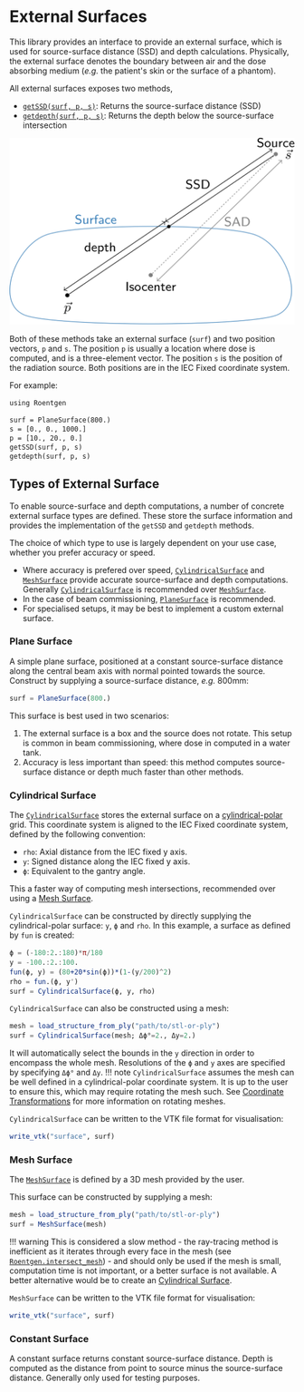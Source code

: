 # External Surfaces

This library provides an interface to provide an external surface, which is used for source-surface distance (SSD) and depth calculations.
Physically, the external surface denotes the boundary between air and the dose absorbing medium (*e.g.* the patient's skin or the surface of a phantom).

All external surfaces exposes two methods,

- [`getSSD(surf, p, s)`](@ref): Returns the source-surface distance (SSD)
- [`getdepth(surf, p, s)`](@ref): Returns the depth below the source-surface intersection

![external_surface](assets/external-surface.svg)

Both of these methods take an external surface (`surf`) and two position vectors, `p` and `s`.
The position `p` is usually a location where dose is computed, and is a three-element vector.
The position `s` is the position of the radiation source.
Both positions are in the IEC Fixed coordinate system.

For example:
```@setup extsurf
using Roentgen
```
```@repl extsurf
surf = PlaneSurface(800.)
s = [0., 0., 1000.]
p = [10., 20., 0.]
getSSD(surf, p, s)
getdepth(surf, p, s)
```

## Types of External Surface

To enable source-surface and depth computations, a number of concrete external surface types are defined.
These store the surface information and provides the implementation of the `getSSD` and `getdepth` methods.

The choice of which type to use is largely dependent on your use case, whether you prefer  accuracy or speed.

- Where accuracy is prefered over speed, [`CylindricalSurface`](@ref) and [`MeshSurface`](@ref) provide accurate source-surface and depth computations. Generally [`CylindricalSurface`](@ref) is recommended over [`MeshSurface`](@ref).
- In the case of beam commissioning, [`PlaneSurface`](@ref) is recommended.
- For specialised setups, it may be best to implement a custom external surface.

### Plane Surface

A simple plane surface, positioned at a constant source-surface distance along the central beam axis with normal pointed towards the source.
Construct by supplying a source-surface distance, *e.g.* 800mm:
```julia
surf = PlaneSurface(800.)
```

This surface is best used in two scenarios:

1. The external surface is a box and the source does not rotate.
This setup is common in beam commissioning, where dose in computed in a water tank.
2. Accuracy is less important than speed: this method computes source-surface distance or depth much faster than other methods.

### Cylindrical Surface

The [`CylindricalSurface`](@ref) stores the external surface on a [cylindrical-polar](https://en.wikipedia.org/wiki/Cylindrical_coordinate_system) grid.
This coordinate system is aligned to the IEC Fixed coordinate system, defined by the following convention:

- `rho`: Axial distance from the IEC fixed y axis.
- `y`: Signed distance along the IEC fixed y axis.
- `ϕ`: Equivalent to the gantry angle.

This a faster way of computing mesh intersections, recommended over using a [Mesh Surface](@ref).

`CylindricalSurface` can be constructed by directly supplying the cylindrical-polar surface: `y`, `ϕ` and `rho`.
In this example, a surface as defined by `fun` is created:
```julia
ϕ = (-180:2.:180)*π/180
y = -100.:2.:100.
fun(ϕ, y) = (80+20*sin(ϕ))*(1-(y/200)^2)
rho = fun.(ϕ, y')
surf = CylindricalSurface(ϕ, y, rho)
```

`CylindricalSurface` can also be constructed using a mesh:
```julia
mesh = load_structure_from_ply("path/to/stl-or-ply")
surf = CylindricalSurface(mesh; Δϕ°=2., Δy=2.)
```
It will automatically select the bounds in the `y` direction in order to encompass the whole mesh.
Resolutions of the `ϕ` and `y` axes are specified by specifying `Δϕ°` and `Δy`.
!!! note
    `CylindricalSurface` assumes the mesh can be well defined in a cylindrical-polar coordinate system.
    It is up to the user to ensure this, which may require rotating the mesh such.
    See [Coordinate Transformations](@ref) for more information on rotating meshes.

`CylindricalSurface` can be written to the VTK file format for visualisation:
```julia
write_vtk("surface", surf)
```

### Mesh Surface

The [`MeshSurface`](@ref) is defined by a 3D mesh provided by the user.

This surface can be constructed by supplying a mesh:
```julia
mesh = load_structure_from_ply("path/to/stl-or-ply")
surf = MeshSurface(mesh)
```

!!! warning
    This is considered a slow method - the ray-tracing method is inefficient as it iterates through every face in the mesh (see [`Roentgen.intersect_mesh`](@ref)) - and should only be used if the mesh is small, computation time is not important, or a better surface is not available.
    A better alternative would be to create an [Cylindrical Surface](@ref).

`MeshSurface` can be written to the VTK file format for visualisation:
```julia
write_vtk("surface", surf)
```

### Constant Surface

A constant surface returns constant source-surface distance.
Depth is computed as the distance from point to source minus the source-surface distance.
Generally only used for testing purposes.
